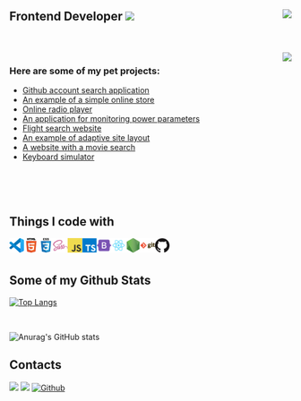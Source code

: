 ## Frontend Developer  <img src="https://media.giphy.com/media/WUlplcMpOCEmTGBtBW/giphy.gif" width="25"> <img align="right" src="https://gpvc.arturio.dev/gevorg22">
<br/>
<br/>

<img align="right" src="https://media1.giphy.com/media/13HgwGsXF0aiGY/giphy.gif" />

<h3>Here are some of my pet projects:</h3>

- [Github account search application](https://gevorg22.github.io/react-github-app/)
- [An example of a simple online store](https://gevorg22.github.io/react-gkara-store/)
- [Online radio player](https://gevorg22.github.io/react-radio-player/)
- [An application for monitoring power parameters](https://gevorg22.github.io/react-gym-journal/)
- [Flight search website](https://gevorg22.github.io/cheaptrips/)
- [An example of adaptive site layout](https://gevorg22.github.io/gkara-store/)
- [A website with a movie search](https://gevorg22.github.io/gkara-filmsearch/)
- [Keyboard simulator](https://gevorg22.github.io/speed-typing-app/)
<br/>
<br/>
<br/>

<h2>Things I code with</h2>
<p align="left"> 
<img align="left" alt="Visual Studio Code" width="26px" src="https://raw.githubusercontent.com/github/explore/80688e429a7d4ef2fca1e82350fe8e3517d3494d/topics/visual-studio-code/visual-studio-code.png" />
<img align="left" alt="HTML5" width="26px" src="https://raw.githubusercontent.com/github/explore/80688e429a7d4ef2fca1e82350fe8e3517d3494d/topics/html/html.png" />
<img align="left" alt="CSS3" width="26px" src="https://raw.githubusercontent.com/github/explore/80688e429a7d4ef2fca1e82350fe8e3517d3494d/topics/css/css.png" />
<img align="left" alt="Sass" width="26px" src="https://raw.githubusercontent.com/github/explore/80688e429a7d4ef2fca1e82350fe8e3517d3494d/topics/sass/sass.png" />
<img align="left" alt="JavaScript" width="26px" src="https://raw.githubusercontent.com/github/explore/80688e429a7d4ef2fca1e82350fe8e3517d3494d/topics/javascript/javascript.png" />
<img align="left" alt="typescript" width="26px" src="https://raw.githubusercontent.com/devicons/devicon/master/icons/typescript/typescript-original.svg" />
<img align="left" alt="bootstrap" width="26px" src="https://raw.githubusercontent.com/devicons/devicon/master/icons/bootstrap/bootstrap-plain.svg" />
<img align="left" alt="React" width="26px" src="https://raw.githubusercontent.com/github/explore/80688e429a7d4ef2fca1e82350fe8e3517d3494d/topics/react/react.png" />
<img align="left" alt="Node.js" width="26px" src="https://raw.githubusercontent.com/github/explore/80688e429a7d4ef2fca1e82350fe8e3517d3494d/topics/nodejs/nodejs.png" />
<img align="left" alt="Git" width="26px" src="https://raw.githubusercontent.com/github/explore/80688e429a7d4ef2fca1e82350fe8e3517d3494d/topics/git/git.png" />
<img align="left" alt="GitHub" width="26px" src="https://raw.githubusercontent.com/github/explore/78df643247d429f6cc873026c0622819ad797942/topics/github/github.png" />
</p>

<br />
<br />

## Some of my Github Stats

[![Top Langs](https://github-readme-stats.vercel.app/api/top-langs/?username=gevorg22&layout=compact)](https://github.com/anuraghazra/github-readme-stats)

<br />

![Anurag's GitHub stats](https://github-readme-stats.vercel.app/api?username=gevorg22&show_icons=true&hide=issues,contribs&theme=Default)


## Contacts

<p><a href="https://t.me/Gevorg1989" target="_blank"><img src="https://img.shields.io/badge/telegram-%2312100E.svg?&style=for-the-badge&logo=telegram&logoColor=white"></a> <a href="https://www.instagram.com/gevorg.kara/" target="_blank"><img src="https://img.shields.io/badge/instagram-%23E4405F.svg?&style=for-the-badge&logo=instagram&logoColor=white"></a> <a href="https://github.com/gevorg22" target="_blank"><img alt="Github" src="https://img.shields.io/badge/GitHub-%2312100E.svg?&style=for-the-badge&logo=Github&logoColor=white" /></a></p>
